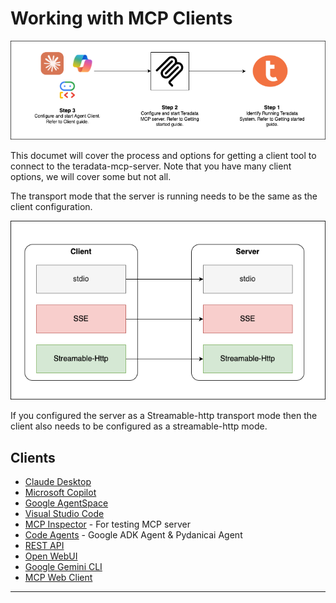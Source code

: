 # Working with MCP Clients

![Getting Started](../media/MCP.png)

This documet will cover the process and options for getting a client tool to connect to the teradata-mcp-server.  Note that you have many client options, we will cover some but not all.

The transport mode that the server is running needs to be the same as the client configuration.

![Client Server](../media/clientServer.png)

If you configured the server as a Streamable-http transport mode then the client also needs to be configured as a streamable-http mode.


## Clients

- [Claude Desktop](./Claude_desktop.md)
- [Microsoft Copilot](./Microsoft_copilot.md)
- [Google AgentSpace](./Google_agentspace.md)
- [Visual Studio Code](./Visual_Studio_Code.md)
- [MCP Inspector](./MCP_Inspector.md) - For testing MCP server
- [Code Agents](./Code_Agents.md) - Google ADK Agent & Pydanicai Agent
- [REST API](./Rest_API.md)
- [Open WebUI](./Open_WebUI.md)
- [Google Gemini CLI](./Google_Gemini_CLI.md)
- [MCP Web Client](../../test/MCP_WebClient/README.md)




---------------------------------------------------------------------

